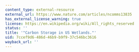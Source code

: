 ```yaml
---
content_type: external-resource
external_url: https://www.nature.com/articles/ncomms13835
has_external_license_warning: true
license: https://en.wikipedia.org/wiki/All_rights_reserved
status: ''
title: '"Carbon Storage in US Wetlands."'
uid: 7ccef9d6-486d-46b9-b9f9-37c546bc3616
wayback_url: ''
---
```

